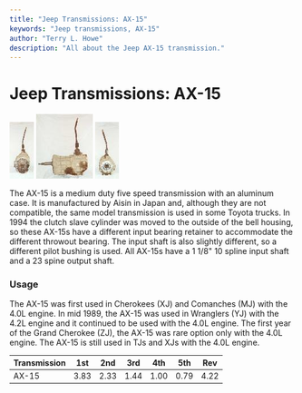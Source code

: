 ```yaml
---
title: "Jeep Transmissions: AX-15"
keywords: "Jeep transmissions, AX-15"
author: "Terry L. Howe"
description: "All about the Jeep AX-15 transmission."
---
```

# Jeep Transmissions: AX-15

[![AX-15 front](../../img/transmission/factory/ax15f_.jpg)](../../img/transmission/factory/ax15f.jpg) [![AX-15 side](../../img/transmission/factory/ax15s_.jpg)](../../img/transmission/factory/ax15s.jpg) [![AX-15 back](../../img/transmission/factory/ax15b_.jpg)](../../img/transmission/factory/ax15b.jpg)   

The AX-15 is a medium duty five speed transmission with an aluminum case. It is manufactured by Aisin in Japan and, although they are not compatible, the same model transmission is used in some Toyota trucks. In 1994 the clutch slave cylinder was moved to the outside of the bell housing, so these AX-15s have a different input bearing retainer to accommodate the different throwout bearing. The input shaft is also slightly different, so a different pilot bushing is used. All AX-15s have a 1 1/8" 10 spline input shaft and a 23 spine output shaft.

### Usage

The AX-15 was first used in Cherokees (XJ) and Comanches (MJ) with the 4.0L engine. In mid 1989, the AX-15 was used in Wranglers (YJ) with the 4.2L engine and it continued to be used with the 4.0L engine. The first year of the Grand Cherokee (ZJ), the AX-15 was rare option only with the 4.0L engine. The AX-15 is still used in TJs and XJs with the 4.0L engine.

| Transmission | 1st  | 2nd  | 3rd  | 4th  | 5th  | Rev  |
|--------------|------|------|------|------|------|------|
| AX-15        | 3.83 | 2.33 | 1.44 | 1.00 | 0.79 | 4.22 |